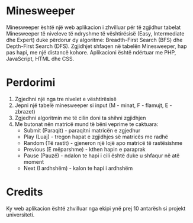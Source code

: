 # Minesweeper

Minesweeper është një web aplikacion i zhvilluar për të zgjidhur tabelat Minesweeper të niveleve të ndryshme të vështirësisë (Easy, Intermediate dhe Expert) duke përdorur dy algoritme: Breadth-First Search (BFS) dhe Depth-First Search (DFS). Zgjidhjet shfaqen në tabelën Minesweeper, hap pas hapi, me një distancë kohore. Aplikacioni është ndërtuar me PHP, JavaScript, HTML dhe CSS.

# Perdorimi

1. Zgjedhni një nga tre nivelet e vështirësisë
2. Jepni një tabelë minesweeper si input (M - minat, F - flamujt, E - zbrazet)
3. Zgjedhni algoritmin me të cilin doni ta shihni zgjidhjen
4. Me butonat nën matricë mund të bëni veprime te caktuara:
   - Submit (Paraqit) - paraqitni matricën e zgjedhur
   - Play (Luaj) - tregon hapat e zgjidhjes së matricës me radhë
   - Random (Të rastit) - gjeneron një lojë apo matricë të rastësishme
   - Previous (E mëparshme) - kthen hapin e paraprak
   - Pause (Pauzë) - ndalon te hapi i cili është duke u shfaqur në atë moment
   - Next (I ardhshëm) - kalon te hapi i ardhshëm

# Credits

Ky web aplikacion është zhvilluar nga ekipi ynë prej 10 antarësh si projekt universiteti.